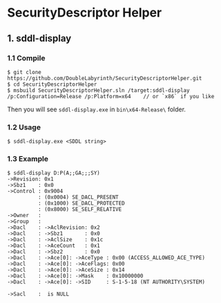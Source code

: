 # SecurityDescriptor Helper

## 1. sddl-display

### 1.1 Compile

```console
$ git clone https://github.com/DoubleLabyrinth/SecurityDescriptorHelper.git
$ cd SecurityDescriptorHelper
$ msbuild SecurityDescriptorHelper.sln /target:sddl-display /p:Configuration=Release /p:Platform=x64    // or `x86` if you like
```

Then you will see `sddl-display.exe` in `bin\x64-Release\` folder.

### 1.2 Usage

``` console
$ sddl-display.exe <SDDL string>
```

### 1.3 Example

```console
$ sddl-display D:P(A;;GA;;;SY)
->Revision: 0x1
->Sbz1    : 0x0
->Control : 0x9004
          : (0x0004) SE_DACL_PRESENT
          : (0x1000) SE_DACL_PROTECTED
          : (0x8000) SE_SELF_RELATIVE
->Owner   :
->Group   :
->Dacl    : ->AclRevision: 0x2
->Dacl    : ->Sbz1       : 0x0
->Dacl    : ->AclSize    : 0x1c
->Dacl    : ->AceCount   : 0x1
->Dacl    : ->Sbz2       : 0x0
->Dacl    : ->Ace[0]: ->AceType : 0x00 (ACCESS_ALLOWED_ACE_TYPE)
->Dacl    : ->Ace[0]: ->AceFlags: 0x00
->Dacl    : ->Ace[0]: ->AceSize : 0x14
->Dacl    : ->Ace[0]: ->Mask    : 0x10000000
->Dacl    : ->Ace[0]: ->SID     : S-1-5-18 (NT AUTHORITY\SYSTEM)

->Sacl    :  is NULL
```

